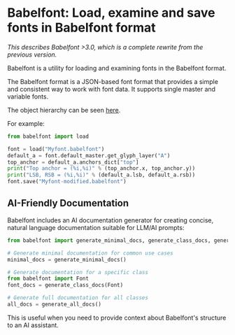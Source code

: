 # Babelfont: Load, examine and save fonts in Babelfont format

*This describes Babelfont >3.0, which is a complete rewrite from the previous version.*

Babelfont is a utility for loading and examining fonts in the Babelfont format.

The Babelfont format is a JSON-based font format that provides a simple and
consistent way to work with font data. It supports single master and variable fonts.

The object hierarchy can be seen [here](docs/Font.md).

For example:

```python
from babelfont import load

font = load("Myfont.babelfont")
default_a = font.default_master.get_glyph_layer("A")
top_anchor = default_a.anchors_dict["top"]
print("Top anchor = (%i,%i)" % (top_anchor.x, top_anchor.y))
print("LSB, RSB = (%i,%i)" % (default_a.lsb, default_a.rsb))
font.save("Myfont-modified.babelfont")
```

## AI-Friendly Documentation

Babelfont includes an AI documentation generator for creating concise, natural language
documentation suitable for LLM/AI prompts:

```python
from babelfont import generate_minimal_docs, generate_class_docs, generate_all_docs

# Generate minimal documentation for common use cases
minimal_docs = generate_minimal_docs()

# Generate documentation for a specific class
from babelfont import Font
font_docs = generate_class_docs(Font)

# Generate full documentation for all classes
all_docs = generate_all_docs()
```

This is useful when you need to provide context about Babelfont's structure to an AI assistant.

